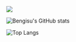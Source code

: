 

![](https://komarev.com/ghpvc/?username=bengisu-sahin&color=red)

![Bengisu's GitHub stats](https://github-readme-stats.vercel.app/api?username=bengisu-sahin&show_icons=true&theme=dracula)

 ![Top Langs](https://github-readme-stats.vercel.app/api/top-langs/?username=bengisu-sahin&hide=javascript,css,scss,html&theme=dracula)


